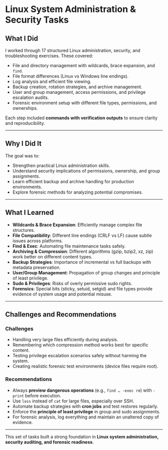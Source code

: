 # Linux System Administration & Security Tasks

##  What I Did

I worked through 17 structured Linux administration, security, and troubleshooting exercises. These covered:

* File and directory management with wildcards, brace expansion, and `find`.
* File format differences (Linux vs Windows line endings).
* Log analysis and efficient file viewing.
* Backup creation, rotation strategies, and archive management.
* User and group management, access permissions, and privilege escalation audits.
* Forensic environment setup with different file types, permissions, and ownerships.

Each step included **commands with verification outputs** to ensure clarity and reproducibility.

---

##  Why I Did It

The goal was to:

* Strengthen practical Linux administration skills.
* Understand security implications of permissions, ownership, and group assignments.
* Learn efficient backup and archive handling for production environments.
* Explore forensic methods for analyzing potential compromises.

---

##  What I Learned

* **Wildcards & Brace Expansion**: Efficiently manage complex file structures.
* **File Compatibility**: Different line endings (CRLF vs LF) cause subtle issues across platforms.
* **Find & Exec**: Automating file maintenance tasks safely.
* **Archiving & Compression**: Different algorithms (gzip, bzip2, xz, zip) work better on different content types.
* **Backup Strategies**: Importance of incremental vs full backups with metadata preservation.
* **User/Group Management**: Propagation of group changes and principle of least privilege.
* **Sudo & Privileges**: Risks of overly permissive sudo rights.
* **Forensics**: Special bits (sticky, setuid, setgid) and file types provide evidence of system usage and potential misuse.

---

##  Challenges and Recommendations

### Challenges

* Handling very large files efficiently during analysis.
* Remembering which compression method works best for specific content.
* Testing privilege escalation scenarios safely without harming the system.
* Creating realistic forensic test environments (device files require root).

### Recommendations

* Always **preview dangerous operations** (e.g., `find … -exec rm`) with `-print` before execution.
* Use `less` instead of `cat` for large files, especially over SSH.
* Automate backup strategies with **cron jobs** and test restores regularly.
* Enforce the **principle of least privilege** in group and sudo assignments.
* For forensic analysis, log everything and maintain an unaltered copy of evidence.

---

 This set of tasks built a strong foundation in **Linux system administration, security auditing, and forensic readiness**.
